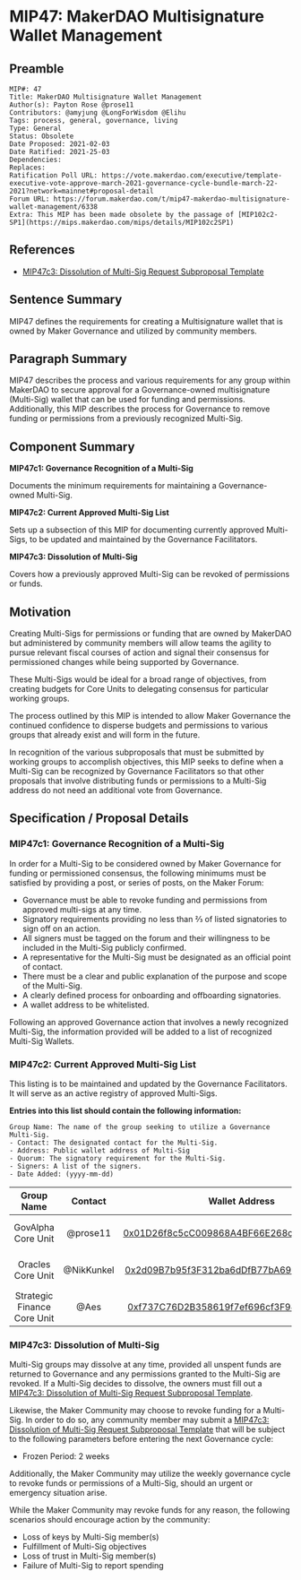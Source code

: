 # MIP47: MakerDAO Multisignature Wallet Management

## Preamble

```
MIP#: 47
Title: MakerDAO Multisignature Wallet Management
Author(s): Payton Rose @prose11
Contributors: @amyjung @LongForWisdom @Elihu
Tags: process, general, governance, living
Type: General
Status: Obsolete
Date Proposed: 2021-02-03
Date Ratified: 2021-25-03
Dependencies:
Replaces:    
Ratification Poll URL: https://vote.makerdao.com/executive/template-executive-vote-approve-march-2021-governance-cycle-bundle-march-22-2021?network=mainnet#proposal-detail
Forum URL: https://forum.makerdao.com/t/mip47-makerdao-multisignature-wallet-management/6338
Extra: This MIP has been made obsolete by the passage of [MIP102c2-SP1](https://mips.makerdao.com/mips/details/MIP102c2SP1)
```

## References

* [MIP47c3: Dissolution of Multi-Sig Request Subproposal Template](https://github.com/makerdao/mips/blob/master/MIP47/MIP47c3-Subproposal-Template.md)

## Sentence Summary

MIP47 defines the requirements for creating a Multisignature wallet that is owned by Maker Governance and utilized by community members.

## Paragraph Summary

MIP47 describes the process and various requirements for any group within MakerDAO to secure approval for a Governance-owned multisignature (Multi-Sig) wallet that can be used for funding and permissions. Additionally, this MIP describes the process for Governance to remove funding or permissions from a previously recognized Multi-Sig.

## Component Summary

**MIP47c1: Governance Recognition of a Multi-Sig**

Documents the minimum requirements for maintaining a Governance-owned Multi-Sig.

**MIP47c2: Current Approved Multi-Sig List**

Sets up a subsection of this MIP for documenting currently approved Multi-Sigs, to be updated and maintained by the Governance Facilitators.

**MIP47c3: Dissolution of Multi-Sig**

Covers how a previously approved Multi-Sig can be revoked of permissions or funds.

## Motivation

Creating Multi-Sigs for permissions or funding that are owned by MakerDAO but administered by community members will allow teams the agility to pursue relevant fiscal courses of action and signal their consensus for permissioned changes while being supported by Governance.

These Multi-Sigs would be ideal for a broad range of objectives, from creating budgets for Core Units to delegating consensus for particular working groups.

The process outlined by this MIP is intended to allow Maker Governance the continued confidence to disperse budgets and permissions to various groups that already exist and will form in the future.

In recognition of the various subproposals that must be submitted by working groups to accomplish objectives, this MIP seeks to define when a Multi-Sig can be recognized by Governance Facilitators so that other proposals that involve distributing funds or permissions to a Multi-Sig address do not need an additional vote from Governance.

## Specification / Proposal Details

### MIP47c1: Governance Recognition of a Multi-Sig

In order for a Multi-Sig to be considered owned by Maker Governance for funding or permissioned consensus, the following minimums must be satisfied by providing a post, or series of posts, on the Maker Forum:

* Governance must be able to revoke funding and permissions from approved multi-sigs at any time.
* Signatory requirements providing no less than ⅔ of listed signatories to sign off on an action.
* All signers must be tagged on the forum and their willingness to be included in the Multi-Sig publicly confirmed.
* A representative for the Multi-Sig must be designated as an official point of contact.
* There must be a clear and public explanation of the purpose and scope of the Multi-Sig.
* A clearly defined process for onboarding and offboarding signatories.
* A wallet address to be whitelisted.

Following an approved Governance action that involves a newly recognized Multi-Sig, the information provided will be added to a list of recognized Multi-Sig Wallets.

### MIP47c2: Current Approved Multi-Sig List

This listing is to be maintained and updated by the Governance Facilitators. It will serve as an active registry of approved Multi-Sigs.

**Entries into this list should contain the following information:**

```
Group Name: The name of the group seeking to utilize a Governance Multi-Sig.
- Contact: The designated contact for the Multi-Sig.
- Address: Public wallet address of Multi-Sig
- Quorum: The signatory requirement for the Multi-Sig.
- Signers: A list of the signers.
- Date Added: (yyyy-mm-dd)
```

| Group Name | Contact | Wallet Address | Quorum | Signers | Date Added |
|:---:|:---:|:---:|:---:|:---:|:---:|
| GovAlpha Core Unit | @prose11 | [0x01D26f8c5cC009868A4BF66E268c17B057fF7A73](https://gnosis-safe.io/app/eth:0x01D26f8c5cC009868A4BF66E268c17B057fF7A73/balances) | 2:3 | @prose11, @Patrick_J, @0xdeniz | 2021-05-24 |
| Oracles Core Unit | @NikKunkel | [0x2d09B7b95f3F312ba6dDfB77bA6971786c5b50Cf](https://gnosis-safe.io/app/eth:0x2d09B7b95f3F312ba6dDfB77bA6971786c5b50Cf/balances) | 2:3 | @NikKunkel, @marcandu, @Derek | 2021-06-17 |
| Strategic Finance Core Unit | @Aes | [0xf737C76D2B358619f7ef696cf3F94548fEcec379](https://gnosis-safe.io/app/eth:0xf737C76D2B358619f7ef696cf3F94548fEcec379/balances) | 2:3 | @Aes, @SebVentures, @Primoz | 2022-01-24 |

### MIP47c3: Dissolution of Multi-Sig

Multi-Sig groups may dissolve at any time, provided all unspent funds are returned to Governance and any permissions granted to the Multi-Sig are revoked. If a Multi-Sig decides to dissolve, the owners must fill out a [MIP47c3: Dissolution of Multi-Sig Request Subproposal Template](https://github.com/makerdao/mips/blob/master/MIP47/MIP47c3-Subproposal-Template.md).

Likewise, the Maker Community may choose to revoke funding for a Multi-Sig. In order to do so, any community member may submit a [MIP47c3: Dissolution of Multi-Sig Request Subproposal Template](https://github.com/makerdao/mips/blob/master/MIP47/MIP47c3-Subproposal-Template.md) that will be subject to the following parameters before entering the next Governance cycle:

* Frozen Period: 2 weeks

Additionally, the Maker Community may utilize the weekly governance cycle to revoke funds or permissions of a Multi-Sig, should an urgent or emergency situation arise.

While the Maker Community may revoke funds for any reason, the following scenarios should encourage action by the community:

* Loss of keys by Multi-Sig member(s)
* Fulfillment of Multi-Sig objectives
* Loss of trust in Multi-Sig member(s)
* Failure of Multi-Sig to report spending
